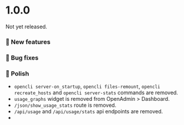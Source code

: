 # 1.0.0

Not yet released.

### 🚀 New features

### 🐛 Bug fixes


### 💅 Polish
- `opencli server-on_startup`, `opencli files-remount`, `opencli recreate_hosts` and `opencli server-stats` commands are removed.
- `usage_graphs` widget is removed from OpenAdmin > Dashboard.
- `/json/show_usage_stats` route is removed.
- `/api/usage` and `/api/usage/stats` api endpoints are removed.
- 
